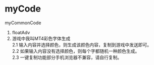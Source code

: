 # myCode
myCommonCode
1. floatAdv
2. 游戏中我叫MT4彩色字体生成<br>
  2.1 输入内容并选择颜色，则生成该颜色内容，复制到游戏中发送即可。<br>
  2.2 如果输入内容没有选择颜色，则每个字都随机一种颜色生成。<br>
  2.3 一键复制功能部分手机浏览器不兼容，请自行复制。<br>
